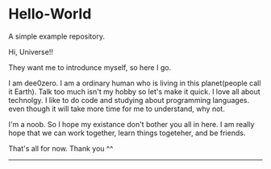 # Hello-World
A simple example repository.

Hi, Universe!!

They want me to introdunce myself, so here I go.

I am dee0zero. I am a ordinary human who is living in this planet(people call it Earth).
Talk too much isn't my hobby so let's make it quick.
I love all about technolgy. I like to do code and studying about programming languages.
even though it will take more time for me to understand, why not.

I'm a noob. So I hope my existance don't bother you all in here.
I am really hope that we can work together, learn things togeteher, and be friends.

That's all for now. Thank you ^^

------------------------------------------------------------------------------------------


